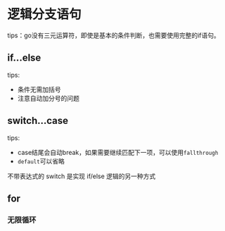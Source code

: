 # 逻辑分支语句

tips：go没有三元运算符，即使是基本的条件判断，也需要使用完整的if语句。

## if...else
tips:
* 条件无需加括号
* 注意自动加分号的问题


## switch...case
tips:
* case结尾会自动break，如果需要继续匹配下一项，可以使用`fallthrough`
* `default`可以省略

不带表达式的 switch 是实现 if/else 逻辑的另一种方式

## for
### 无限循环
